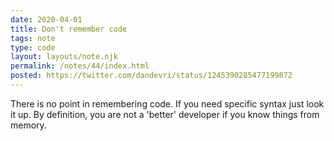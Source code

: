 ```yaml
---
date: 2020-04-01
title: Don't remember code
tags: note
type: code
layout: layouts/note.njk
permalink: /notes/44/index.html
posted: https://twitter.com/dandevri/status/1245390285477199872
---
```


There is no point in remembering code. If you need specific syntax just look it up. By definition, you are not a 'better' developer if you know things from memory.
